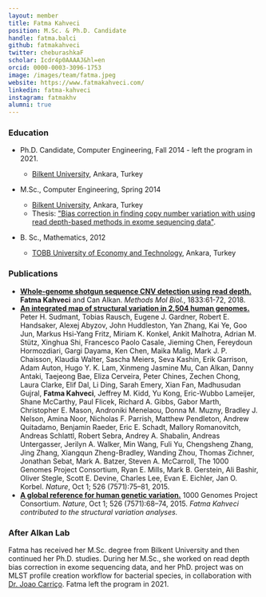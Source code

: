 ```yaml
---
layout: member
title: Fatma Kahveci
position: M.Sc. & Ph.D. Candidate
handle: fatma.balci
github: fatmakahveci
twitter: cheburashkaF
scholar: Icdr4p0AAAAJ&hl=en
orcid: 0000-0003-3096-1753
image: /images/team/fatma.jpeg
website: https://www.fatmakahveci.com/
linkedin: fatma-kahveci
instagram: fatmakhv
alumni: true
---
```


### Education

- Ph.D. Candidate, Computer Engineering, Fall 2014 - left the program in 2021. 
  - [Bilkent University](http://www.cs.bilkent.edu.tr/), Ankara, Turkey 
  
- M.Sc., Computer Engineering, Spring 2014 
  - [Bilkent University](http://www.cs.bilkent.edu.tr/), Ankara, Turkey 
  - Thesis: ["Bias correction in finding copy number variation with using read depth-based methods in exome sequencing data"](http://repository.bilkent.edu.tr/handle/11693/16866).
  
- B. Sc., Mathematics, 2012 
  - [TOBB University of Economy and Technology](http://mat.etu.edu.tr/en), Ankara, Turkey

### Publications

- [**Whole-genome shotgun sequence CNV detection using read depth.**](https://www.ncbi.nlm.nih.gov/pubmed/30039363) **Fatma Kahveci** and Can Alkan. *Methods Mol Biol.*, 1833:61-72, 2018.
- [**An integrated map of structural variation in 2,504 human genomes.**](http://www.ncbi.nlm.nih.gov/pubmed/26432246) Peter H. Sudmant, Tobias Rausch, Eugene J. Gardner, Robert E. Handsaker, Alexej Abyzov, John Huddleston, Yan Zhang, Kai Ye, Goo Jun, Markus Hsi-Yang Fritz, Miriam K. Konkel, Ankit Malhotra, Adrian M. Stütz, Xinghua Shi, Francesco Paolo Casale, Jieming Chen, Fereydoun Hormozdiari, Gargi Dayama, Ken Chen, Maika Malig, Mark J. P. Chaisson, Klaudia Walter, Sascha Meiers, Seva Kashin, Erik Garrison, Adam Auton, Hugo Y. K. Lam, Xinmeng Jasmine Mu, Can Alkan, Danny Antaki, Taejeong Bae, Eliza Cerveira, Peter Chines, Zechen Chong, Laura Clarke, Elif Dal, Li Ding, Sarah Emery, Xian Fan, Madhusudan Gujral, **Fatma Kahveci**, Jeffrey M. Kidd, Yu Kong, Eric-Wubbo Lameijer, Shane McCarthy, Paul Flicek, Richard A. Gibbs, Gabor Marth, Christopher E. Mason, Androniki Menelaou, Donna M. Muzny, Bradley J. Nelson, Amina Noor, Nicholas F. Parrish, Matthew Pendleton, Andrew Quitadamo, Benjamin Raeder, Eric E. Schadt, Mallory Romanovitch, Andreas Schlattl, Robert Sebra, Andrey A. Shabalin, Andreas Untergasser, Jerilyn A. Walker, Min Wang, Fuli Yu, Chengsheng Zhang, Jing Zhang, Xiangqun Zheng-Bradley, Wanding Zhou, Thomas Zichner, Jonathan Sebat, Mark A. Batzer, Steven A. McCarroll, The 1000 Genomes Project Consortium, Ryan E. Mills, Mark B. Gerstein, Ali Bashir, Oliver Stegle, Scott E. Devine, Charles Lee, Evan E. Eichler, Jan O. Korbel. *Nature*, Oct 1; 526 (7571):75–81, 2015.
- [**A global reference for human genetic variation.**](http://www.ncbi.nlm.nih.gov/pubmed/26432245) 1000 Genomes Project Consortium. *Nature*, Oct 1; 526 (7571):68–74, 2015. 
*Fatma Kahveci contributed to the structural variation analyses.*


### After Alkan Lab

Fatma has received her M.Sc. degree from Bilkent University and then continued her Ph.D. studies. During her M.Sc., she worked on read depth bias correction in exome sequencing data, and her PhD. project was on MLST profile creation workflow for bacterial species, in collaboration with [Dr. Joao Carriço](https://jacarrico.github.io/). Fatma left the program in 2021. 
